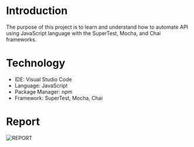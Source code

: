 # Introduction
The purpose of this project is to learn and understand how to automate API using JavaScript language with the SuperTest, Mocha, and Chai frameworks.

# Technology 
- IDE: Visual Studio Code
- Language: JavaScript
- Package Manager: npm
- Framework: SuperTest, Mocha, Chai
  
# Report
![REPORT](https://github.com/anneyoung27/test_api_auto/assets/63891089/0cf81c16-f92a-4185-934e-04ec09ffbaa1)
